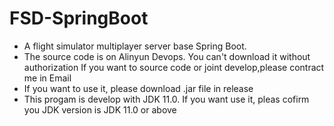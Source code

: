 # FSD-SpringBoot
* A flight simulator multiplayer server base Spring Boot.
* The source code is on Alinyun Devops. You can't download it without authorization If you want to source code or joint develop,please contract me in Email
* If you want to use it, please download .jar file in release
* This progam is develop with JDK 11.0. If you want use it, pleas cofirm you JDK version is JDK 11.0 or above
